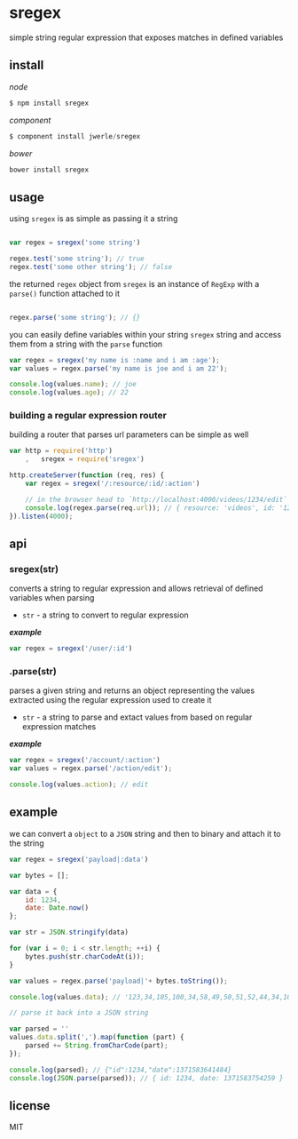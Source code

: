 sregex
====

simple string regular expression that exposes matches in defined variables

## install

*node*

```js
$ npm install sregex
```

*component*

```js
$ component install jwerle/sregex
```

*bower*

```js
bower install sregex
```


## usage

using `sregex` is as simple as passing it a string

```js

var regex = sregex('some string')

regex.test('some string'); // true
regex.test('some other string'); // false
```

the returned `regex` object from `sregex` is an instance of `RegExp` with a `parse()` function attached to it

```js

regex.parse('some string'); // {}
```

you can easily define variables within your string `sregex` string and access them from a string with the `parse` function

```js
var regex = sregex('my name is :name and i am :age');
var values = regex.parse('my name is joe and i am 22');

console.log(values.name); // joe
console.log(values.age); // 22
```

### building a regular expression router

building a router that parses url parameters can be simple as well

```js
var http = require('http')
	,	sregex = require('sregex')

http.createServer(function (req, res) {
	var regex = sregex('/:resource/:id/:action')

	// in the browser head to `http://localhost:4000/videos/1234/edit`
	console.log(regex.parse(req.url)); // { resource: 'videos', id: '1234', action: 'edit' }
}).listen(4000);
```

## api

### sregex(str)

converts a string to regular expression and allows retrieval of defined variables when parsing

* `str` - a string to convert to regular expression

***example***

```js
var regex = sregex('/user/:id')
```

### .parse(str)

parses a given string and returns an object representing the values extracted using the regular expression used to create it

* `str` - a string to parse and extact values from based on regular expression matches

***example***

```js
var regex = sregex('/account/:action')
var values = regex.parse('/action/edit');

console.log(values.action); // edit
```

## example 

we can convert a `object` to a `JSON` string and then to binary and attach it to the string

```js
var regex = sregex('payload|:data')

var bytes = [];

var data = {
	id: 1234,
	date: Date.now()
};

var str = JSON.stringify(data)

for (var i = 0; i < str.length; ++i) {
	bytes.push(str.charCodeAt(i));
}

var values = regex.parse('payload|'+ bytes.toString());

console.log(values.data); // '123,34,105,100,34,58,49,50,51,52,44,34,100,97,116,101,34,58,49,51,55,49,53,56,51,52,51,53,52,52,48,125'

// parse it back into a JSON string

var parsed = ''
values.data.split(',').map(function (part) {
	parsed += String.fromCharCode(part);
});

console.log(parsed); // {"id":1234,"date":1371583641484}
console.log(JSON.parse(parsed)); // { id: 1234, date: 1371583754259 }
```

## license

MIT